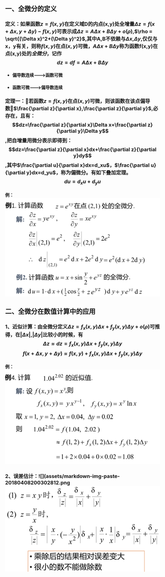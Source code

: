 ## 一、全微分的定义
### 定义：如果函数$z=f(x,y)$在定义域D的内点(x,y)处全增量$\Delta z=f(x+\Delta x,y+\Delta y)-f(x,y)$可表示成$\Delta z =A\Delta x+B \Delta y+o(\rho)$,$\rho = \sqrt{(\Delta x)^2+(\Delta y)^2}$,其中A,B不依赖与$\Delta x$,$\Delta y$,仅仅与x，y有关，则称$f(x,y)$在点$(x,y)$可微，$A\Delta x+B\Delta y$称为函数f(x,y)在点(x,y)处的*全微分*，记作$$dz=df=A\Delta x+B\Delta y$$
- #### 偏导数连续--->函数可微
- #### 函数可微--->偏导数连续

### 定理一：若函数$z=f(x,y)$在点$(x,y)$可微，则该函数在该点偏导数$\frac{\partial z}{\partial x},\frac{\partial z}{\partial y}$,必存在，且有：$$dz=\frac{\partial z}{\partial x}\Delta x+\frac{\partial z}{\partial y}\Delta y$$,把自增量用微分表示即得到：$$dz=\frac{\partial z}{\partial x}dx+\frac{\partial z}{\partial y}dy$$,其中$\frac{\partial u}{\partial x}dx=d_xu$，$\frac{\partial u}{\partial y}dx=d_yu$，称为偏微分。有如下叠加定理。$$du=d_xu+d_yu$$

#### 例：![](assets/markdown-img-paste-20180408194650415.png)


## 二、全微分在数值计算中的应用
### 1、近似计算：由全微分定义$\Delta z =f_x(x,y)\Delta x+f_y(x,y)\Delta y+o(\rho)$可推得，在$|\Delta x|$,$|\Delta y |$比较小的时候，有$$\Delta z \approx dz=f_x(x,y)\Delta x+f_y(x,y)\Delta y$$ $$f(x+\Delta x,y+\Delta y)\approx f(x,y)+f_x(x,y)\Delta x +f_y(x,y)\Delta y$$

#### 例：![](assets/markdown-img-paste-20180408195613762.png)


### 2、误差估计：![](assets/markdown-img-paste-20180408200302812.png![](assets/markdown-img-paste-20180408200330403.png)
